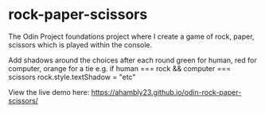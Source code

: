 # rock-paper-scissors
The Odin Project foundations project where I create a game of rock, paper, scissors which is played within the console.

Add shadows around the choices after each round
    green for human, red for computer, orange for a tie
    e.g. 
    if human === rock && computer === scissors
        rock.style.textShadow = "etc"

View the live demo here: https://ahambly23.github.io/odin-rock-paper-scissors/